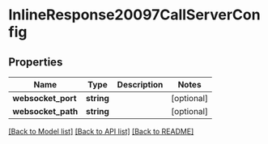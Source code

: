 # InlineResponse20097CallServerConfig

## Properties
Name | Type | Description | Notes
------------ | ------------- | ------------- | -------------
**websocket_port** | **string** |  | [optional] 
**websocket_path** | **string** |  | [optional] 

[[Back to Model list]](../../README.md#documentation-for-models) [[Back to API list]](../../README.md#documentation-for-api-endpoints) [[Back to README]](../../README.md)

